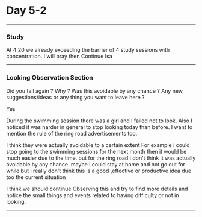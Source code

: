 # Day 5-2

___
### Study
At 4:20
we already exceeding the barrier of 4 study sessions with concentration.
I will pray then Continue Isa

___
### Looking Observation Section

Did you fail again ?
Why ?
Was this avoidable by any chance ?
Any new suggestions/ideas or any thing you want to leave here ?

Yes

During the swimming session there was a girl and I failed not to look.
Also I noticed it was harder in general to stop looking today than before.
I want to mention the rule of the ring road advertisements too.

I think they were actually avoidable to a certain extent 
For example i could stop going to the swimming sessions for the next month then it would be much easier due to the time.
but for the ring road i don't think it was actually avoidable by any chance.
maybe i could stay at home and not go out for while but i really don't think this is a good ,effective or productive idea due too the current situation

I think we should continue Observing this and try to find more details and notice the small things and events related to having difficulty or not in looking.
___

